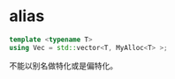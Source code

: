 # alias

```C++
template <typename T>
using Vec = std::vector<T, MyAlloc<T> >;
```

不能以别名做特化或是偏特化。

